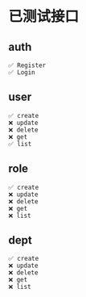 # 已测试接口

## auth
    ✅ Register 
    ✅ Login 

## user
    ✅ create 
    ❌ update
    ❌ delete
    ❌ get
    ✅ list

## role
    ✅ create 
    ❌ update
    ❌ delete
    ❌ get
    ❌ list

## dept
    ✅ create 
    ❌ update
    ❌ delete
    ❌ get
    ❌ list